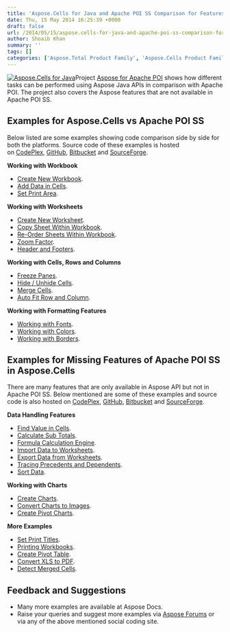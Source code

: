 ```yaml
---
title: 'Aspose.Cells for Java and Apache POI SS Comparison for Features and Usage'
date: Thu, 15 May 2014 16:25:39 +0000
draft: false
url: /2014/05/15/aspose.cells-for-java-and-apache-poi-ss-comparison-for-features-and-usage/
author: Shoaib Khan
summary: ''
tags: []
categories: ['Aspose.Total Product Family', 'Aspose.Cells Product Family']
---
```


[![][1]](http://www.aspose.com/java/total-component.aspx "Aspose.Cells for Java")Project [Aspose for Apache POI][2] shows how different tasks can be performed using Aspose Java APIs in comparison with Apache POI. The project also covers the Aspose features that are not available in Apache POI SS.

## Examples for Aspose.Cells vs Apache POI SS

Below listed are some examples showing code comparison side by side for both the platforms. Source code of these examples is hosted on [CodePlex][3], [GitHub][4], [Bitbucket][5] and [SourceForge][6].

**Working with Workbook**

*   [Create New Workbook][7].
*   [Add Data in Cells][8].
*   [Set Print Area][9].

**Working with Worksheets**

*   [Create New Worksheet][10].
*   [Copy Sheet Within Workbook][11].
*   [Re-Order Sheets Within Workbook][12].
*   [Zoom Factor][13].
*   [Header and Footers][14].

**Working with Cells, Rows and Columns**

*   [Freeze Panes][15].
*   [Hide / Unhide Cells][16].
*   [Merge Cells][17].
*   [Auto Fit Row and Column][18].

**Working with Formatting Features**

*   [Working with Fonts][19].
*   [Working with Colors][20].
*   [Working with Borders][21].

## Examples for Missing Features of Apache POI SS in Aspose.Cells

There are many features that are only available in Aspose API but not in Apache POI SS. Below mentioned are some of these examples and source code is also hosted on [CodePlex][22], [GitHub][23], [Bitbucket][24] and [SourceForge][25].

**Data Handling Features**

*   [Find Value in Cells][26].
*   [Calculate Sub Totals][27].
*   [Formula Calculation Engine][28].
*   [Import Data to Worksheets][29].
*   [Export Data from Worksheets][30].
*   [Tracing Precedents and Dependents][31].
*   [Sort Data][32].

**Working with Charts**

*   [Create Charts][33].
*   [Convert Charts to Images][34].
*   [Create Pivot Charts][35].

**More Examples**

*   [Set Print Titles][36].
*   [Printing Workbooks][37].
*   [Create Pivot Table][38].
*   [Convert XLS to PDF][39].
*   [Detect Merged Cells][40].

## Feedback and Suggestions

*   Many more examples are available at Aspose Docs.
*   Raise your queries and suggest more examples via [Aspose Forums][41] or via any of the above mentioned social coding site.




[1]: https://blog.aspose.com/wp-content/uploads/sites/2/2014/05/aspose_cells-for-java.png "Aspose.Cells for Java"
[2]: https://docs.aspose.com/
[3]: https://docs.aspose.com/
[4]: https://github.com/asposemarketplace/Aspose_for_Apache_POI
[5]: https://bitbucket.org/asposemarketplace/aspose-for-apache-poi
[6]: https://sourceforge.net/projects/asposeforapachepoi/
[7]: https://docs.aspose.com/
[8]: https://docs.aspose.com/
[9]: https://docs.aspose.com/
[10]: https://docs.aspose.com/
[11]: https://docs.aspose.com/
[12]: https://docs.aspose.com/
[13]: https://docs.aspose.com/
[14]: https://docs.aspose.com/
[15]: https://docs.aspose.com/
[16]: https://docs.aspose.com/
[17]: https://docs.aspose.com/
[18]: https://docs.aspose.com/
[19]: https://docs.aspose.com/
[20]: https://docs.aspose.com/
[21]: https://docs.aspose.com/
[22]: https://docs.aspose.com/
[23]: https://github.com/asposemarketplace/Aspose_for_Apache_POI
[24]: https://bitbucket.org/asposemarketplace/aspose-for-apache-poi
[25]: https://sourceforge.net/projects/asposeforapachepoi/
[26]: https://docs.aspose.com/
[27]: https://docs.aspose.com/
[28]: https://docs.aspose.com/
[29]: https://docs.aspose.com/
[30]: https://docs.aspose.com/
[31]: https://docs.aspose.com/
[32]: https://docs.aspose.com/
[33]: https://docs.aspose.com/
[34]: https://docs.aspose.com/
[35]: https://docs.aspose.com/
[36]: https://docs.aspose.com/
[37]: https://docs.aspose.com/
[38]: https://docs.aspose.com/
[39]: https://docs.aspose.com/
[40]: https://docs.aspose.com/
[41]: http://www.aspose.com/community/forums/default.aspx




